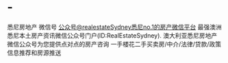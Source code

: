 # -
悉尼房地产 微信号 公众号@realestateSydney悉尼no.1的房产微信平台﻿
最强澳洲悉尼本土房产资讯微信公众号门户(ID:RealEstateSydney). 澳大利亚悉尼房地产微信公众号为您提供点对点的房产咨询 一手楼花二手买卖房/中介/法律/贷款/政策信息推荐和房源推送 ﻿
